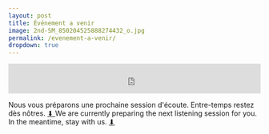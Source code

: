 ```yaml
---
layout: post
title: Événement a venir
image: 2nd-SM_850204525888274432_o.jpg
permalink: /evenement-a-venir/
dropdown: true
---
```


<iframe width="100%" height="60" src="https://www.mixcloud.com/widget/iframe/?hide_cover=1&mini=1&hide_artwork=1&feed=%2Fsessionsmarteau%2Fralph-elawani-liste-de-lecture%2F" frameborder="0" ></iframe>


Nous vous préparons une prochaine session d'écoute. Entre-temps restez dès nôtres. <a href="https://gmail.us20.list-manage.com/subscribe/post?u=698e7b941cdf206ea63f5a5b7&id=0677e98a6a"> ⬇ 
</a> We are currently preparing the next listening session for you. In the meantime, stay with us. <a href="https://gmail.us20.list-manage.com/subscribe/post?u=698e7b941cdf206ea63f5a5b7&id=0677e98a6a"> ⬇ 
</a>
